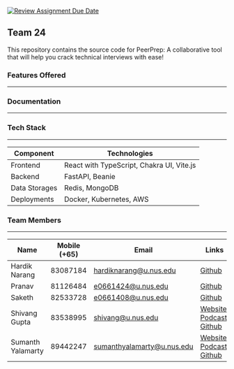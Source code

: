 [![Review Assignment Due Date](https://classroom.github.com/assets/deadline-readme-button-24ddc0f5d75046c5622901739e7c5dd533143b0c8e959d652212380cedb1ea36.svg)](https://classroom.github.com/a/6BOvYMwN)

## Team 24
This repository contains the source code for PeerPrep: A collaborative tool that will help you crack technical interviews with ease!

### Features Offered
---

### Documentation
---

### Tech Stack
---
| Component | Technologies | 
| --- | --- | 
| Frontend | React with TypeScript, Chakra UI, Vite.js |
| Backend | FastAPI, Beanie |
| Data Storages | Redis, MongoDB |
| Deployments | Docker, Kubernetes, AWS | 

### Team Members
---
| Name | Mobile (+65) | Email | Links |
| --- | --- | --- | --- |
| Hardik Narang | 83087184 | hardiknarang@u.nus.edu | [Github](https://github.com/naranghardik16) | 
| Pranav | 81126484 | e0661424@u.nus.edu | [Github](https://github.com/pranav-ganesh) | 
| Saketh | 82533728 | e0661408@u.nus.edu | [Github](https://github.com/loose-bus-change) | 
| Shivang Gupta | 83538995 | shivang@u.nus.edu | [Website](https://drunkensailor.site), [Podcast](https://weneedtotalk.site), [Github](https://github.com/Shivang211) | 
| Sumanth Yalamarty | 89442247 | sumanthyalamarty@u.nus.edu | [Website](https://s7manth.me), [Podcast](https://weneedtotalk.site), [Github](https://github.com/s7manth) |


